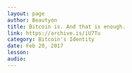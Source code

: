 ```yaml
---
layout: page
author: Beautyon
title: Bitcoin is. And that is enough.
link: https://archive.is/iU7Tu
category: Bitcoin's Identity
date: Feb 20, 2017
lesson: 
audio: 
---
```


